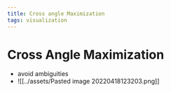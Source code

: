 ```yaml
---
title: Cross angle Maximization
tags: visualization
---
```


# Cross Angle Maximization
- avoid ambiguities
- ![[../assets/Pasted image 20220418123203.png]]


























